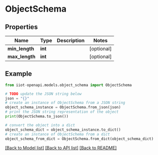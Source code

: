 # ObjectSchema


## Properties

Name | Type | Description | Notes
------------ | ------------- | ------------- | -------------
**min_length** | **int** |  | [optional] 
**max_length** | **int** |  | [optional] 

## Example

```python
from iiot-openapi.models.object_schema import ObjectSchema

# TODO update the JSON string below
json = "{}"
# create an instance of ObjectSchema from a JSON string
object_schema_instance = ObjectSchema.from_json(json)
# print the JSON string representation of the object
print(ObjectSchema.to_json())

# convert the object into a dict
object_schema_dict = object_schema_instance.to_dict()
# create an instance of ObjectSchema from a dict
object_schema_from_dict = ObjectSchema.from_dict(object_schema_dict)
```
[[Back to Model list]](../README.md#documentation-for-models) [[Back to API list]](../README.md#documentation-for-api-endpoints) [[Back to README]](../README.md)


